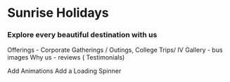 # Sunrise Holidays

### Explore every beautiful destination with us

Offerings - Corporate Gatherings / Outings, College Trips/ IV
Gallery - bus images
Why us - reviews ( Testimonials)
<!-- Our team - MS, MR -->
<!-- Book Now - form -->


 Add Animations
 Add a Loading Spinner